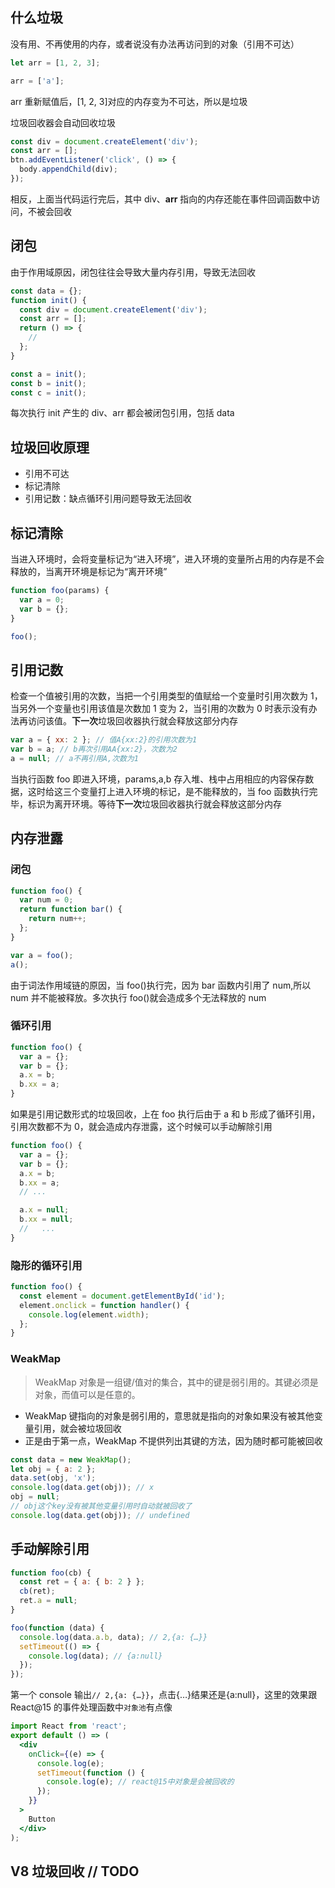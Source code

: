 ## 什么垃圾

没有用、不再使用的内存，或者说没有办法再访问到的对象（引用不可达）

```js
let arr = [1, 2, 3];

arr = ['a'];
```

arr 重新赋值后，[1, 2, 3]对应的内存变为不可达，所以是垃圾

垃圾回收器会自动回收垃圾

```js
const div = document.createElement('div');
const arr = [];
btn.addEventListener('click', () => {
  body.appendChild(div);
});
```

相反，上面当代码运行完后，其中 div、**arr** 指向的内存还能在事件回调函数中访问，不被会回收

## 闭包

由于作用域原因，闭包往往会导致大量内存引用，导致无法回收

```js
const data = {};
function init() {
  const div = document.createElement('div');
  const arr = [];
  return () => {
    //
  };
}

const a = init();
const b = init();
const c = init();
```

每次执行 init 产生的 div、arr 都会被闭包引用，包括 data

## 垃圾回收原理

- 引用不可达
- 标记清除
- 引用记数：缺点循环引用问题导致无法回收

## 标记清除

当进入环境时，会将变量标记为“进入环境”，进入环境的变量所占用的内存是不会释放的，当离开环境是标记为“离开环境”

```js
function foo(params) {
  var a = 0;
  var b = {};
}

foo();
```

## 引用记数

检查一个值被引用的次数，当把一个引用类型的值赋给一个变量时引用次数为 1，当另外一个变量也引用该值是次数加 1 变为 2，当引用的次数为 0 时表示没有办法再访问该值。**下一次**垃圾回收器执行就会释放这部分内存

```js
var a = { xx: 2 }; // 值A{xx:2}的引用次数为1
var b = a; // b再次引用AA{xx:2}，次数为2
a = null; // a不再引用A,次数为1
```

当执行函数 foo 即进入环境，params,a,b 存入堆、栈中占用相应的内容保存数据，这时给这三个变量打上进入环境的标记，是不能释放的，当 foo 函数执行完毕，标识为离开环境。等待**下一次**垃圾回收器执行就会释放这部分内存

## 内存泄露

### 闭包

```js
function foo() {
  var num = 0;
  return function bar() {
    return num++;
  };
}

var a = foo();
a();
```

由于词法作用域链的原因，当 foo()执行完，因为 bar 函数内引用了 num,所以 num 并不能被释放。多次执行 foo()就会造成多个无法释放的 num

### 循环引用

```js
function foo() {
  var a = {};
  var b = {};
  a.x = b;
  b.xx = a;
}
```

如果是引用记数形式的垃圾回收，上在 foo 执行后由于 a 和 b 形成了循环引用，引用次数都不为 0，就会造成内存泄露，这个时候可以手动解除引用

```js
function foo() {
  var a = {};
  var b = {};
  a.x = b;
  b.xx = a;
  // ...

  a.x = null;
  b.xx = null;
  //   ...
}
```

### 隐形的循环引用

```js
function foo() {
  const element = document.getElementById('id');
  element.onclick = function handler() {
    console.log(element.width);
  };
}
```

### WeakMap

> WeakMap 对象是一组键/值对的集合，其中的键是弱引用的。其键必须是对象，而值可以是任意的。

- WeakMap 键指向的对象是弱引用的，意思就是指向的对象如果没有被其他变量引用，就会被垃圾回收
- 正是由于第一点，WeakMap 不提供列出其键的方法，因为随时都可能被回收

```js
const data = new WeakMap();
let obj = { a: 2 };
data.set(obj, 'x');
console.log(data.get(obj)); // x
obj = null;
// obj这个key没有被其他变量引用时自动就被回收了
console.log(data.get(obj)); // undefined
```

## 手动解除引用

```js
function foo(cb) {
  const ret = { a: { b: 2 } };
  cb(ret);
  ret.a = null;
}

foo(function (data) {
  console.log(data.a.b, data); // 2,{a: {…}}
  setTimeout(() => {
    console.log(data); // {a:null}
  });
});
```

第一个 console 输出`// 2,{a: {…}}`，点击{…}结果还是{a:null}，这里的效果跟 React@15 的事件处理函数中`对象池`有点像

```jsx
import React from 'react';
export default () => (
  <div
    onClick={(e) => {
      console.log(e);
      setTimeout(function () {
        console.log(e); // react@15中对象是会被回收的
      });
    }}
  >
    Button
  </div>
);
```

## V8 垃圾回收 // TODO
